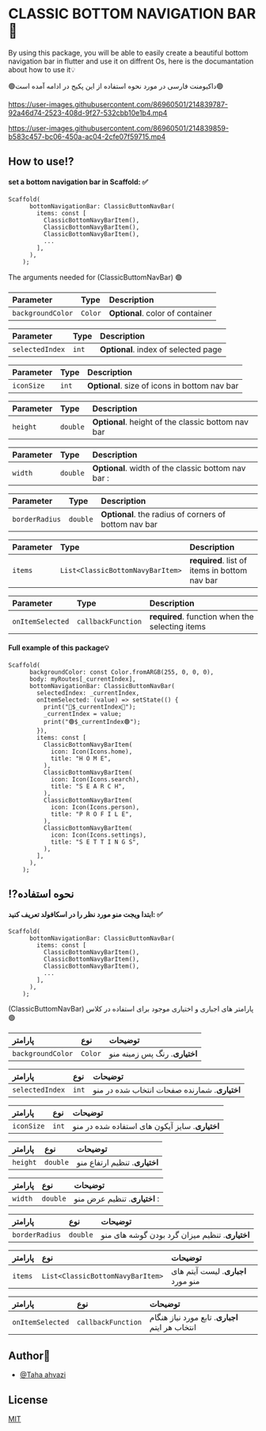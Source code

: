 
# CLASSIC BOTTOM NAVIGATION BAR💫

By using this package, you will be able to easily create a beautiful bottom navigation bar in flutter and use it on diffrent Os, here is the documantation about how to use it💡

🟢داکیومنت فارسی در مورد نحوه استفاده از این پکیج در ادامه آمده است🟢




https://user-images.githubusercontent.com/86960501/214839787-92a46d74-2523-408d-9f27-532cbb10e1b4.mp4

https://user-images.githubusercontent.com/86960501/214839859-b583c457-bc06-450a-ac04-2cfe07f59715.mp4




## How to use⁉️

#### set a bottom navigation bar in Scaffold: ✅

```
Scaffold(
      bottomNavigationBar: ClassicButtomNavBar(
        items: const [
          ClassicBottomNavyBarItem(),
          ClassicBottomNavyBarItem(),
          ClassicBottomNavyBarItem(),
          ...
        ],
      ),
    );
```

The arguments needed for (ClassicButtomNavBar) 🟢

| Parameter | Type     | Description                |
| :-------- | :------- | :------------------------- |
| `backgroundColor` | `Color` | **Optional**. color of container |


| Parameter | Type     | Description                       |
| :-------- | :------- | :-------------------------------- |
| `selectedIndex`      | `int` | **Optional**. index of selected page |

| Parameter | Type     | Description                       |
| :-------- | :------- | :-------------------------------- |
| `iconSize`      | `int` | **Optional**. size of icons in bottom nav bar |

| Parameter | Type     | Description                       |
| :-------- | :------- | :-------------------------------- |
| `height`      | `double` | **Optional**. height of the classic bottom nav bar|

| Parameter | Type     | Description                       |
| :-------- | :------- | :-------------------------------- |
| `width`      | `double` | **Optional**. width of the classic bottom nav bar : |

| Parameter | Type     | Description                       |
| :-------- | :------- | :-------------------------------- |
| `borderRadius`      | `double` | **Optional**. the radius of corners of bottom nav bar|

| Parameter | Type     | Description                       |
| :-------- | :------- | :-------------------------------- |
| `items`      | `List<ClassicBottomNavyBarItem>` | **required**. list of items in bottom nav bar |

| Parameter | Type     | Description                       |
| :-------- | :------- | :-------------------------------- |
| `onItemSelected`      | `callbackFunction` | **required**. function when the selecting items|



#### Full example of this package💡

```
Scaffold(
      backgroundColor: const Color.fromARGB(255, 0, 0, 0),
      body: myRoutes[_currentIndex],
      bottomNavigationBar: ClassicButtomNavBar(
        selectedIndex: _currentIndex,
        onItemSelected: (value) => setState(() {
          print("🛑$_currentIndex🛑");
          _currentIndex = value;
          print("🟢$_currentIndex🟢");
        }),
        items: const [
          ClassicBottomNavyBarItem(
            icon: Icon(Icons.home),
            title: "H O M E",
          ),
          ClassicBottomNavyBarItem(
            icon: Icon(Icons.search),
            title: "S E A R C H",
          ),
          ClassicBottomNavyBarItem(
            icon: Icon(Icons.person),
            title: "P R O F I L E",
          ),
          ClassicBottomNavyBarItem(
            icon: Icon(Icons.settings),
            title: "S E T T I N G S",
          ),
        ],
      ),
    );

```






## ⁉️نحوه استفاده 

#### ابتدا ویجت منو مورد نظر را در اسکافولد تعریف کنید: ✅

```
Scaffold(
      bottomNavigationBar: ClassicButtomNavBar(
        items: const [
          ClassicBottomNavyBarItem(),
          ClassicBottomNavyBarItem(),
          ClassicBottomNavyBarItem(),
          ...
        ],
      ),
    );
```

(ClassicButtomNavBar) پارامتر های اجباری و اختیاری موجود برای استفاده در کلاس  🟢

| پارامتر | نوع     | توضیحات                |
| :-------- | :------- | :------------------------- |
| `backgroundColor` | `Color` | **اختیاری**. رنگ پس زمینه منو  |


| پارامتر | نوع     | توضیحات                       |
| :-------- | :------- | :-------------------------------- |
| `selectedIndex`      | `int` | **اختیاری**. شمارنده صفحات انتخاب شده در منو |

| پارامتر | نوع     | توضیحات                       |
| :-------- | :------- | :-------------------------------- |
| `iconSize`      | `int` | **اختیاری**. سایز آیکون های استفاده شده در منو |

| پارامتر | نوع     | توضیحات                       |
| :-------- | :------- | :-------------------------------- |
| `height`      | `double` | **اختیاری**. تنظیم ارتفاع منو |

| پارامتر | نوع     | توضیحات                       |
| :-------- | :------- | :-------------------------------- |
| `width`      | `double` | **اختیاری**. تنظیم عرض منو  : |

| پارامتر | نوع     | توضیحات                       |
| :-------- | :------- | :-------------------------------- |
| `borderRadius`      | `double` | **اختیاری**. تنظیم میزان گرد بودن گوشه های منو|

| پارامتر | نوع     | توضیحات                       |
| :-------- | :------- | :-------------------------------- |
| `items`      | `List<ClassicBottomNavyBarItem>` | **اجباری**. لیست آیتم های  منو مورد  |

| پارامتر | نوع     | توضیحات                       |
| :-------- | :------- | :-------------------------------- |
| `onItemSelected`      | `callbackFunction` | **اجباری**. تابع مورد نیاز هنگام انتخاب هر ایتم|







## Author👦

- [@Taha ahvazi ](https://github.com/TahaAhvazi)


## License

[MIT](https://choosealicense.com/licenses/mit/)
